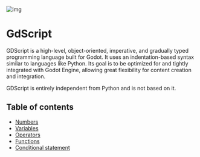 ![img](/picture.png)

# GdScript

GDScript is a high-level, object-oriented, imperative, and gradually typed programming language built for Godot. It uses an indentation-based syntax similar to languages like Python. Its goal is to be optimized for and tightly integrated with Godot Engine, allowing great flexibility for content creation and integration.

GDScript is entirely independent from Python and is not based on it.

## Table of contents

- [Numbers](/godot/numbers)
- [Variables](/godot/variables)
- [Operators](/godot/operators)
- [Functions](/godot/functions)
- [Conditional statement](/godot/conditional-statements)